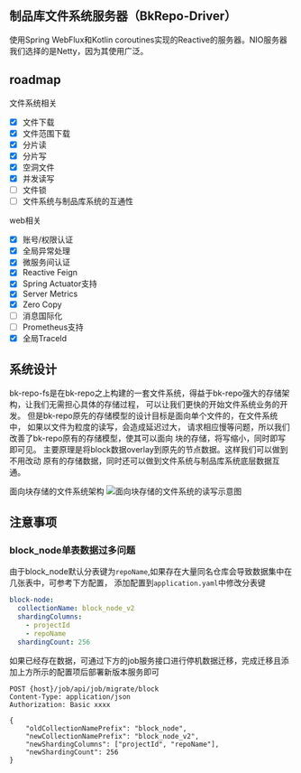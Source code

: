 ## 制品库文件系统服务器（BkRepo-Driver）
使用Spring WebFlux和Kotlin coroutines实现的Reactive的服务器。NIO服务器我们选择的是Netty，因为其使用广泛。

## roadmap

文件系统相关

- [x] 文件下载
- [x] 文件范围下载
- [x] 分片读
- [x] 分片写
- [x] 空洞文件
- [x] 并发读写
- [ ] 文件锁
- [ ] 文件系统与制品库系统的互通性

web相关

- [x] 账号/权限认证
- [x] 全局异常处理
- [x] 微服务间认证
- [x] Reactive Feign
- [x] Spring Actuator支持
- [x] Server Metrics
- [x] Zero Copy
- [ ] 消息国际化
- [ ] Prometheus支持
- [x] 全局TraceId

## 系统设计

bk-repo-fs是在bk-repo之上构建的一套文件系统，得益于bk-repo强大的存储架构，让我们无需担心具体的存储过程，
可以让我们更快的开始文件系统业务的开发。 但是bk-repo原先的存储模型的设计目标是面向单个文件的，在文件系统中，
如果以文件为粒度的读写，会造成延迟过大， 请求相应慢等问题，所以我们改善了bk-repo原有的存储模型，使其可以面向
块的存储，将写缩小，同时即写即可见。 主要原理是将block数据overlay到原先的节点数据。这样我们可以做到不用改动
原有的存储数据，同时还可以做到文件系统与制品库系统底层数据互通。

面向块存储的文件系统架构
![面向块存储的文件系统的读写示意图](../../../../docs/resource/fs-arch.png)

## 注意事项

### block_node单表数据过多问题

由于block_node默认分表键为`repoName`,如果存在大量同名仓库会导致数据集中在几张表中，可参考下方配置，
添加配置到`application.yaml`中修改分表键
```yaml
block-node:
  collectionName: block_node_v2
  shardingColumns: 
    - projectId
    - repoName
  shardingCount: 256
```

如果已经存在数据，可通过下方的job服务接口进行停机数据迁移，完成迁移且添加上方所示的配置项后部署新版本服务即可

```http request
POST {host}/job/api/job/migrate/block
Content-Type: application/json
Authorization: Basic xxxx

{
    "oldCollectionNamePrefix": "block_node",
    "newCollectionNamePrefix": "block_node_v2",
    "newShardingColumns": ["projectId", "repoName"],
    "newShardingCount": 256
}
```
